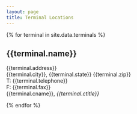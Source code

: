 ```yaml
---
layout: page
title: Terminal Locations
---
```


{% for terminal in site.data.terminals %}

## **{{terminal.name}}**

{{terminal.address}}  
{{terminal.city}}, {{terminal.state}} {{terminal.zip}}  
T: {{terminal.telephone}}  
F: {{terminal.fax}}  
{{terminal.cname}}, *{{terminal.ctitle}}*

{% endfor %}
